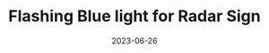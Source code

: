 ---
layout: default
title: Flashing Blue light for Radar Sign
modal-id: 9
date: 2023-06-26
img: PDSign1.jpg
img1: PDSign2.jpg
img2: PDSign3.jpg
video: PDSignV.mp4
alt: image-alt
project-date: July 2023
client: Florida Poly PD
category: Mechanical Engineering/ECE
link:
Repolink: https://github.com/m-decicco/PolyPD
description: "&nbsp;&nbsp;&nbsp;&nbsp;As part of a collaboration with the Florida Poly Police department, I was tasked with enhancing their radar speed sign to effectively deter speeding. The existing system, which utilized flashing yellow lights, had proven insufficient in curbing speeding behavior. The challenge was to incorportate a flashing blue light from an old sqaud car into the system to see if that would contribute to improved road safety."

outcome: "&nbsp;&nbsp;&nbsp;&nbsp;Within a remarkably tight timeline of just 5 days, I successfully completed the project, delivering a functional and efficient solution. The first day was dedicated to understanding the behavior of the radar speed sign and determining how to achieve the desired flashing effect reliably. We explored various avenues, attempting to locate a suitable signal wire that could be easily integrated, but unfortunately, no straightforward solution presented itself.
<br><br>
&nbsp;&nbsp;&nbsp;&nbsp;On the subsequent day, I meticulously evaluated different approaches, considering options such as current detection, tapping into serial data, and utilizing light as a signaling method. After careful analysis, the light-based approach emerged as the most viable choice, as it minimized the risk of potential sign malfunctions due to ammeter failures. Utilizing serial data was not feasible due to a lack of documentation, further affirming our decision.
<br><br>
&nbsp;&nbsp;&nbsp;&nbsp;With the chosen approach in mind, I devoted the following day to design and solder a custom circuit. This circuit incorporated two light sensors for redundancy, an Arduino nano, and a 12v removable relay, facilitating the smooth operation of the flashing blue light. I also designed and 3D printed a mount out of ASA to securely install all the components and withstand the Florida heat. Subsequently, I focused on code development and comprehensive testing to ensure seamless functionality.
<br><br>
&nbsp;&nbsp;&nbsp;&nbsp;The project provided me with invaluable practical experience in mechatronics, encompassing the entire product development cycle in a condensed timeframe. Additionally, I gained valuable insights into anticipating failure modes and implementing measures to create a reliable system. Throughout the process, I meticulously selected readily available components, considering the project's time constraints, and successfully delivered an effective solution.
<br><br>
&nbsp;&nbsp;&nbsp;&nbsp;This project not only showcased my technical expertise and problem-solving skills but also demonstrated my ability to deliver under pressure and meet tight deadlines. Working closely with the Florida Poly Police department allowed me to contribute to a meaningful cause by enhancing road safety and encouraging responsible driving behavior."
teammates: Mike Kalman
---